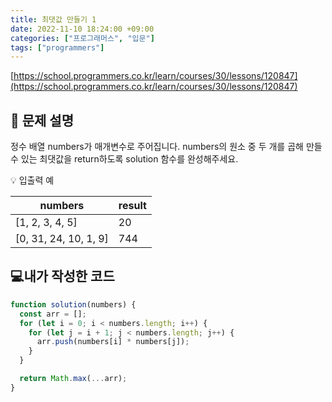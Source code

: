 ```yaml
---
title: 최댓값 만들기 1
date: 2022-11-10 18:24:00 +09:00
categories: ["프로그래머스", "입문"]
tags: ["programmers"]
---
```


[https://school.programmers.co.kr/learn/courses/30/lessons/120847](https://school.programmers.co.kr/learn/courses/30/lessons/120847)

## 📔 문제 설명

정수 배열 numbers가 매개변수로 주어집니다. numbers의 원소 중 두 개를 곱해 만들 수 있는 최댓값을 return하도록 solution 함수를 완성해주세요.

💡 입출력 예

| numbers               | result |
| --------------------- | ------ |
| [1, 2, 3, 4, 5]       | 20     |
| [0, 31, 24, 10, 1, 9] | 744    |

## 💻내가 작성한 코드

```js
function solution(numbers) {
  const arr = [];
  for (let i = 0; i < numbers.length; i++) {
    for (let j = i + 1; j < numbers.length; j++) {
      arr.push(numbers[i] * numbers[j]);
    }
  }

  return Math.max(...arr);
}
```

